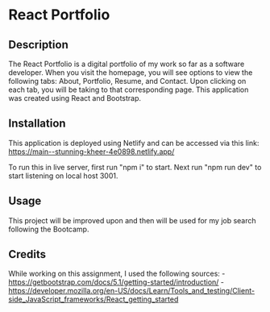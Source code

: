 # React Portfolio

## Description
The React Portfolio is a digital portfolio of my work so far as a software developer. When you visit the homepage, you will see options to view the following tabs: About, Portfolio, Resume, and Contact. Upon clicking on each tab, you will be taking to that corresponding page. This application was created using React and Bootstrap. 


## Installation
This application is deployed using Netlify and can be accessed via this link: https://main--stunning-kheer-4e0898.netlify.app/

To run this in live server, first run "npm i" to start. Next run "npm run dev" to start listening on local host 3001.


## Usage
This project will be improved upon and then will be used for my job search following the Bootcamp.


## Credits
While working on this assignment, I used the following sources:
-https://getbootstrap.com/docs/5.1/getting-started/introduction/
-https://developer.mozilla.org/en-US/docs/Learn/Tools_and_testing/Client-side_JavaScript_frameworks/React_getting_started




